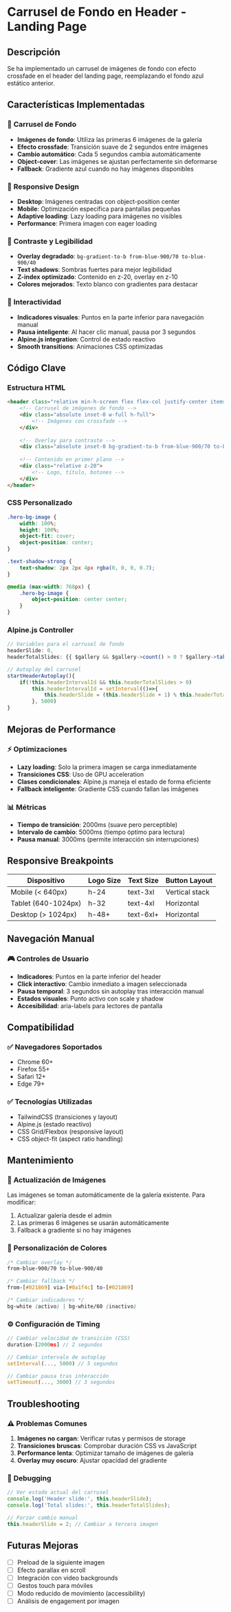 # Carrusel de Fondo en Header - Landing Page

## Descripción
Se ha implementado un carrusel de imágenes de fondo con efecto crossfade en el header del landing page, reemplazando el fondo azul estático anterior.

## Características Implementadas

### 🎨 **Carrusel de Fondo**
- **Imágenes de fondo**: Utiliza las primeras 6 imágenes de la galería
- **Efecto crossfade**: Transición suave de 2 segundos entre imágenes
- **Cambio automático**: Cada 5 segundos cambia automáticamente
- **Object-cover**: Las imágenes se ajustan perfectamente sin deformarse
- **Fallback**: Gradiente azul cuando no hay imágenes disponibles

### 📱 **Responsive Design**
- **Desktop**: Imágenes centradas con object-position center
- **Mobile**: Optimización específica para pantallas pequeñas
- **Adaptive loading**: Lazy loading para imágenes no visibles
- **Performance**: Primera imagen con eager loading

### 🎯 **Contraste y Legibilidad**
- **Overlay degradado**: `bg-gradient-to-b from-blue-900/70 to-blue-900/40`
- **Text shadows**: Sombras fuertes para mejor legibilidad
- **Z-index optimizado**: Contenido en z-20, overlay en z-10
- **Colores mejorados**: Texto blanco con gradientes para destacar

### 🔧 **Interactividad**
- **Indicadores visuales**: Puntos en la parte inferior para navegación manual
- **Pausa inteligente**: Al hacer clic manual, pausa por 3 segundos
- **Alpine.js integration**: Control de estado reactivo
- **Smooth transitions**: Animaciones CSS optimizadas

## Código Clave

### Estructura HTML
```html
<header class="relative min-h-screen flex flex-col justify-center items-center overflow-hidden">
    <!-- Carrusel de imágenes de fondo -->
    <div class="absolute inset-0 w-full h-full">
        <!-- Imágenes con crossfade -->
    </div>
    
    <!-- Overlay para contraste -->
    <div class="absolute inset-0 bg-gradient-to-b from-blue-900/70 to-blue-900/40"></div>
    
    <!-- Contenido en primer plano -->
    <div class="relative z-20">
        <!-- Logo, título, botones -->
    </div>
</header>
```

### CSS Personalizado
```css
.hero-bg-image {
    width: 100%;
    height: 100%;
    object-fit: cover;
    object-position: center;
}

.text-shadow-strong {
    text-shadow: 2px 2px 4px rgba(0, 0, 0, 0.7);
}

@media (max-width: 768px) {
    .hero-bg-image {
        object-position: center center;
    }
}
```

### Alpine.js Controller
```javascript
// Variables para el carrusel de fondo
headerSlide: 0,
headerTotalSlides: {{ $gallery && $gallery->count() > 0 ? $gallery->take(6)->count() : 0 }},

// Autoplay del carrusel
startHeaderAutoplay(){
    if(!this.headerIntervalId && this.headerTotalSlides > 0)
        this.headerIntervalId = setInterval(()=>{
            this.headerSlide = (this.headerSlide + 1) % this.headerTotalSlides
        }, 5000)
}
```

## Mejoras de Performance

### ⚡ **Optimizaciones**
- **Lazy loading**: Solo la primera imagen se carga inmediatamente
- **Transiciones CSS**: Uso de GPU acceleration
- **Clases condicionales**: Alpine.js maneja el estado de forma eficiente
- **Fallback inteligente**: Gradiente CSS cuando fallan las imágenes

### 📊 **Métricas**
- **Tiempo de transición**: 2000ms (suave pero perceptible)
- **Intervalo de cambio**: 5000ms (tiempo óptimo para lectura)
- **Pausa manual**: 3000ms (permite interacción sin interrupciones)

## Responsive Breakpoints

| Dispositivo | Logo Size | Text Size | Button Layout |
|-------------|-----------|-----------|---------------|
| Mobile (< 640px) | h-24 | text-3xl | Vertical stack |
| Tablet (640-1024px) | h-32 | text-4xl | Horizontal |
| Desktop (> 1024px) | h-48+ | text-6xl+ | Horizontal |

## Navegación Manual

### 🎮 **Controles de Usuario**
- **Indicadores**: Puntos en la parte inferior del header
- **Click interactivo**: Cambio inmediato a imagen seleccionada
- **Pausa temporal**: 3 segundos sin autoplay tras interacción manual
- **Estados visuales**: Punto activo con scale y shadow
- **Accesibilidad**: aria-labels para lectores de pantalla

## Compatibilidad

### ✅ **Navegadores Soportados**
- Chrome 60+
- Firefox 55+
- Safari 12+
- Edge 79+

### ✅ **Tecnologías Utilizadas**
- TailwindCSS (transiciones y layout)
- Alpine.js (estado reactivo)
- CSS Grid/Flexbox (responsive layout)
- CSS object-fit (aspect ratio handling)

## Mantenimiento

### 🔄 **Actualización de Imágenes**
Las imágenes se toman automáticamente de la galería existente. Para modificar:
1. Actualizar galería desde el admin
2. Las primeras 6 imágenes se usarán automáticamente
3. Fallback a gradiente si no hay imágenes

### 🎨 **Personalización de Colores**
```css
/* Cambiar overlay */
from-blue-900/70 to-blue-900/40

/* Cambiar fallback */
from-[#021869] via-[#0a1f4c] to-[#021869]

/* Cambiar indicadores */
bg-white (activo) | bg-white/60 (inactivo)
```

### ⚙️ **Configuración de Timing**
```javascript
// Cambiar velocidad de transición (CSS)
duration-[2000ms] // 2 segundos

// Cambiar intervalo de autoplay
setInterval(..., 5000) // 5 segundos

// Cambiar pausa tras interacción
setTimeout(..., 3000) // 3 segundos
```

## Troubleshooting

### ⚠️ **Problemas Comunes**
1. **Imágenes no cargan**: Verificar rutas y permisos de storage
2. **Transiciones bruscas**: Comprobar duración CSS vs JavaScript
3. **Performance lenta**: Optimizar tamaño de imágenes de galería
4. **Overlay muy oscuro**: Ajustar opacidad del gradiente

### 🔧 **Debugging**
```javascript
// Ver estado actual del carrusel
console.log('Header slide:', this.headerSlide);
console.log('Total slides:', this.headerTotalSlides);

// Forzar cambio manual
this.headerSlide = 2; // Cambiar a tercera imagen
```

## Futuras Mejoras
- [ ] Preload de la siguiente imagen
- [ ] Efecto parallax en scroll
- [ ] Integración con video backgrounds
- [ ] Gestos touch para móviles
- [ ] Modo reducido de movimiento (accessibility)
- [ ] Análisis de engagement por imagen
